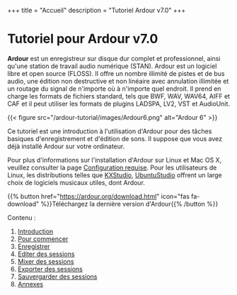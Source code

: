 +++
title = "Accueil"
description = "Tutoriel Ardour v7.0"
+++

# Tutoriel pour Ardour v7.0

**Ardour** est un enregistreur sur disque dur complet et professionnel, ainsi qu'une station de travail audio numérique (STAN).
Ardour est un logiciel libre et open source (FLOSS). Il offre un nombre illimité de pistes et de bus audio, une édition non destructive et non linéaire avec annulation illimitée et un routage du signal de n'importe où à n'importe quel endroit.
Il prend en charge les formats de fichiers standard, tels que BWF, WAV, WAV64, AIFF et CAF et il peut utiliser les formats de plugins LADSPA, LV2, VST et AudioUnit.

{{< figure src="/ardour-tutorial/images/Ardour6.png" alt="Ardour 6" >}}

Ce tutoriel est une introduction à l'utilisation d'Ardour pour des tâches basiques d'enregistrement et d'édition de sons. 
Il suppose que vous avez déjà installé Ardour sur votre ordinateur.

Pour plus d'informations sur l'installation d'Ardour sur Linux et Mac OS X, veuillez consulter la page [Configuration requise](https://ardour.org/requirements.html). Pour les utilisateurs de Linux, les distributions telles que [KXStudio](http://kxstudio.sourceforge.net/), [UbuntuStudio](http://ubuntustudio.org/) offrent un large choix de logiciels musicaux utiles, dont Ardour.

{{% button href="https://ardour.org/download.html" icon="fas fa-download" %}}Téléchargez la dernière version d'Ardour{{% /button %}}

Contenu :

1. [Introduction](introduction/)
2. [Pour commencer](getting-started/)
3. [Enregistrer](recording/)
4. [Editer des sessions](editing-sessions/)
5. [Mixer des sessions](mixing-sessions/)
6. [Exporter des sessions](exporting-sessions/)
7. [Sauvergarder des sessions](saving-sessions/)
8. [Annexes](appendices/)
